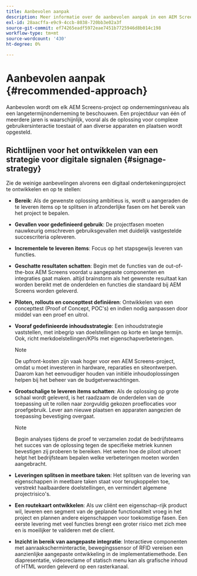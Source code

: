 ```yaml
---
title: Aanbevolen aanpak
description: Meer informatie over de aanbevolen aanpak in een AEM Screens-project.
exl-id: 28aacffa-e9c9-4ccb-8038-720bb3e02a3f
source-git-commit: ef74265eadf5972eae7451b7725946d8b014c198
workflow-type: tm+mt
source-wordcount: '430'
ht-degree: 0%

---
```


# Aanbevolen aanpak {#recommended-approach}

Aanbevolen wordt om elk AEM Screens-project op ondernemingsniveau als een langetermijnonderneming te beschouwen. Een projectduur van één of meerdere jaren is waarschijnlijk, vooral als de oplossing voor complexe gebruikersinteractie toestaat of aan diverse apparaten en plaatsen wordt opgesteld.

## Richtlijnen voor het ontwikkelen van een strategie voor digitale signalen {#signage-strategy}

Zie de weinige aanbevelingen alvorens een digitaal ondertekeningsproject te ontwikkelen en op te stellen:

* **Bereik**: Als de gewenste oplossing ambitieus is, wordt u aangeraden de te leveren items op te splitsen in afzonderlijke fasen om het bereik van het project te bepalen.

* **Gevallen voor gedefinieerd gebruik**: De projectfasen moeten nauwkeurig omschreven gebruiksgevallen met duidelijk vastgestelde succescriteria opleveren.

* **Incrementele te leveren items**: Focus op het stapsgewijs leveren van functies.

* **Geschatte resultaten schatten**: Begin met de functies van de out-of-the-box AEM Screens voordat u aangepaste componenten en integraties gaat maken. altijd brainstorm als het gewenste resultaat kan worden bereikt met de onderdelen en functies die standaard bij AEM Screens worden geleverd.

* **Piloten, rollouts en concepttest definiëren**: Ontwikkelen van een concepttest (Proof of Concept, POC&#39;s) en indien nodig aanpassen door middel van een proef en uitrol.

* **Vooraf gedefinieerde inhoudsstrategie**: Een inhoudstrategie vaststellen, met inbegrip van doelstellingen op korte en lange termijn. Ook, richt merkdoelstellingen/KPIs met eigenschapverbeteringen.

  >[!NOTE]
  >
  > De upfront-kosten zijn vaak hoger voor een AEM Screens-project, omdat u moet investeren in hardware, reparaties en siteontwerpen. Daarom kan het eenvoudiger houden van initiële inhoudoplossingen helpen bij het beheer van de budgetverwachtingen.

* **Grootschalige te leveren items schatten**: Als de oplossing op grote schaal wordt geleverd, is het raadzaam de onderdelen van de toepassing uit te rollen naar zorgvuldig gekozen proeflocaties voor proefgebruik. Lever aan nieuwe plaatsen en apparaten aangezien de toepassing bevestiging overgaat.

  >[!NOTE]
  >
  > Begin analyses tijdens de proef te verzamelen zodat de bedrijfsteams het succes van de oplossing tegen de specifieke metriek kunnen bevestigen zij proberen te bereiken. Het weten hoe de piloot uitvoert helpt het bedrijfsteam bepalen welke verbeteringen moeten worden aangebracht.

* **Leveringen splitsen in meetbare taken**: Het splitsen van de levering van eigenschappen in meetbare taken staat voor terugkoppelen toe, verstrekt haalbaardere doelstellingen, en vermindert algemene projectrisico&#39;s.

* **Een routekaart ontwikkelen**: Als uw cliënt een eigenschap-rijk product wil, leveren een segment van de geplande functionaliteit vroeg in het project en plannen andere eigenschappen voor toekomstige fasen. Een eerste levering met veel functies brengt een groter risico met zich mee en is moeilijker te valideren met de client.

* **Inzicht in bereik van aangepaste integratie**: Interactieve componenten met aanraakscherminteractie, bewegingssensor of RFID vereisen een aanzienlijke aangepaste ontwikkeling in de implementatiemethode. Een diapresentatie, videoreclame of statisch menu kan als grafische inhoud of HTML worden geleverd op een rasterkanaal.
